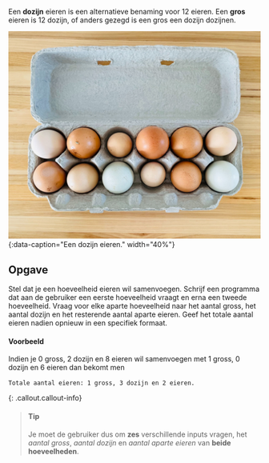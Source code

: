 Een **dozijn** eieren is een alternatieve benaming voor 12 eieren. Een **gros** eieren is 12 dozijn, of anders gezegd is een gros een dozijn dozijnen.

![Een dozijn eieren.](media/erin-larson-jIfVrNrhbI8-unsplash.jpg "Foto door Erin Larson op Unsplash."){:data-caption="Een dozijn eieren." width="40%"}

## Opgave
Stel dat je een hoeveelheid eieren wil samenvoegen. Schrijf een programma dat aan de gebruiker een eerste hoeveelheid vraagt en erna een tweede hoeveelheid. Vraag voor elke aparte hoeveelheid naar het aantal gross, het aantal dozijn en het resterende aantal aparte eieren. Geef het totale aantal eieren nadien opnieuw in een specifiek formaat.

#### Voorbeeld
Indien je 0 gross, 2 dozijn en 8 eieren wil samenvoegen met 1 gross, 0 dozijn en 6 eieren dan bekomt men
```
Totale aantal eieren: 1 gross, 3 dozijn en 2 eieren.
```

{: .callout.callout-info}
> #### Tip
> Je moet de gebruiker dus om **zes** verschillende inputs vragen, het *aantal gross*, *aantal dozijn* en *aantal aparte eieren* van **beide hoeveelheden**.